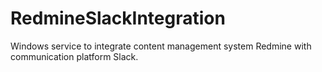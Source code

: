 # RedmineSlackIntegration

Windows service to integrate content management system Redmine with communication platform Slack.
